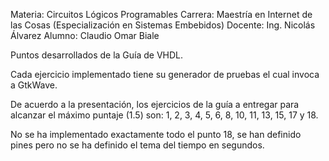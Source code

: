 Materia: Circuitos Lógicos Programables
Carrera: Maestría en Internet de las Cosas (Especialización en Sistemas Embebidos)
Docente: Ing. Nicolás Álvarez
Alumno: Claudio Omar Biale

Puntos desarrollados de la Guía de VHDL.

Cada ejercicio implementado tiene su generador de pruebas el cual invoca a GtkWave.

De acuerdo a la presentación, los ejercicios de la guía a entregar para alcanzar el máximo puntaje (1.5) son: 1, 2, 3, 4, 5, 6, 8, 10, 11, 13, 15, 17 y 18.

No se ha implementado exactamente todo el punto 18, se han definido pines pero no se ha definido el tema del tiempo en segundos.

